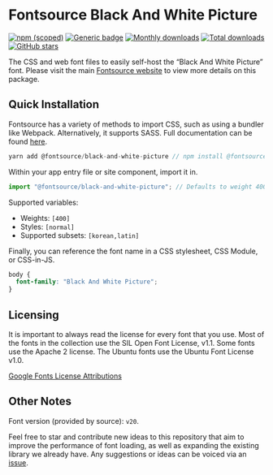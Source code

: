 # Fontsource Black And White Picture

[![npm (scoped)](https://img.shields.io/npm/v/@fontsource/black-and-white-picture?color=brightgreen)](https://www.npmjs.com/package/@fontsource/black-and-white-picture) [![Generic badge](https://img.shields.io/badge/fontsource-passing-brightgreen)](https://github.com/fontsource/fontsource) [![Monthly downloads](https://badgen.net/npm/dm/@fontsource/black-and-white-picture)](https://github.com/fontsource/fontsource) [![Total downloads](https://badgen.net/npm/dt/@fontsource/black-and-white-picture)](https://github.com/fontsource/fontsource) [![GitHub stars](https://img.shields.io/github/stars/fontsource/fontsource.svg?style=social&label=Star)](https://github.com/fontsource/fontsource/stargazers)

The CSS and web font files to easily self-host the “Black And White Picture” font. Please visit the main [Fontsource website](https://fontsource.org/fonts/black-and-white-picture) to view more details on this package.

## Quick Installation

Fontsource has a variety of methods to import CSS, such as using a bundler like Webpack. Alternatively, it supports SASS. Full documentation can be found [here](https://fontsource.org/docs/introduction).

```javascript
yarn add @fontsource/black-and-white-picture // npm install @fontsource/black-and-white-picture
```

Within your app entry file or site component, import it in.

```javascript
import "@fontsource/black-and-white-picture"; // Defaults to weight 400.
```

Supported variables:

- Weights: `[400]`
- Styles: `[normal]`
- Supported subsets: `[korean,latin]`

Finally, you can reference the font name in a CSS stylesheet, CSS Module, or CSS-in-JS.

```css
body {
  font-family: "Black And White Picture";
}
```

## Licensing

It is important to always read the license for every font that you use.
Most of the fonts in the collection use the SIL Open Font License, v1.1. Some fonts use the Apache 2 license. The Ubuntu fonts use the Ubuntu Font License v1.0.

[Google Fonts License Attributions](https://fonts.google.com/attribution)

## Other Notes

Font version (provided by source): `v20`.

Feel free to star and contribute new ideas to this repository that aim to improve the performance of font loading, as well as expanding the existing library we already have. Any suggestions or ideas can be voiced via an [issue](https://github.com/fontsource/fontsource/issues).
